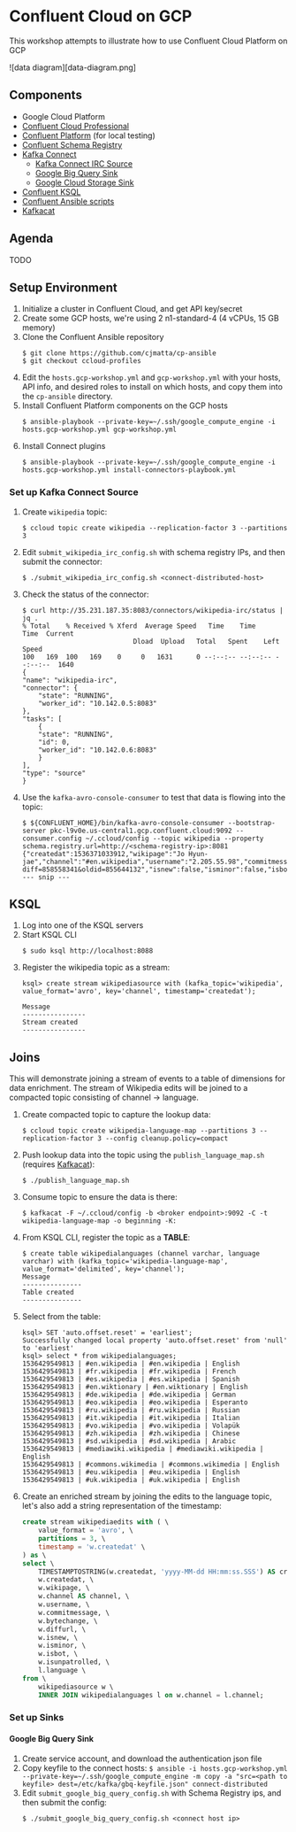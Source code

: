 # Confluent Cloud on GCP 
This workshop attempts to illustrate how to use Confluent Cloud Platform on GCP

![data diagram][data-diagram.png]

## Components
* Google Cloud Platform
* [Confluent Cloud Professional](https://confluent.cloud)
* [Confluent Platform](https://www.confluent.io/download/) (for local testing)
* [Confluent Schema Registry](https://docs.confluent.io/current/schema-registry/docs/index.html)
* [Kafka Connect](https://docs.confluent.io/current/connect/index.html)
    * [Kafka Connect IRC Source](https://github.com/cjmatta/kafka-connect-irc)
    * [Google Big Query Sink](https://github.com/wepay/kafka-connect-bigquery)
    * [Google Cloud Storage Sink](https://docs.confluent.io/current/connect/kafka-connect-gcs/index.html#kconnect-long-gcs)
* [Confluent KSQL](https://github.com/confluentinc/ksql)
* [Confluent Ansible scripts](https://github.com/cjmatta/cp-ansible/tree/ccloud-profiles)
* [Kafkacat](https://github.com/edenhill/kafkacat)

## Agenda
TODO

## Setup Environment
1. Initialize a cluster in Confluent Cloud, and get API key/secret
2. Create some GCP hosts, we're using 2 n1-standard-4 (4 vCPUs, 15 GB memory)
3. Clone the Confluent Ansible repository
    ```
    $ git clone https://github.com/cjmatta/cp-ansible
    $ git checkout ccloud-profiles
    ```
4. Edit the `hosts.gcp-workshop.yml` and `gcp-workshop.yml` with your hosts, API info, and desired roles to install on which hosts, and copy them into the `cp-ansible` directory.
5. Install Confluent Platform components on the GCP hosts
    ```
    $ ansible-playbook --private-key=~/.ssh/google_compute_engine -i hosts.gcp-workshop.yml gcp-workshop.yml
    ```
6. Install Connect plugins
    ```
    $ ansible-playbook --private-key=~/.ssh/google_compute_engine -i hosts.gcp-workshop.yml install-connectors-playbook.yml
    ```

### Set up Kafka Connect Source
1. Create `wikipedia` topic:
    ```
    $ ccloud topic create wikipedia --replication-factor 3 --partitions 3
    ```

2. Edit `submit_wikipedia_irc_config.sh` with schema registry IPs, and then submit the connector:
    ```
    $ ./submit_wikipedia_irc_config.sh <connect-distributed-host>
    ```

3. Check the status of the connector:
    ```
    $ curl http://35.231.187.35:8083/connectors/wikipedia-irc/status | jq .
    % Total    % Received % Xferd  Average Speed   Time    Time     Time  Current
                                Dload  Upload   Total   Spent    Left  Speed
    100   169  100   169    0     0   1631      0 --:--:-- --:--:-- --:--:--  1640
    {
    "name": "wikipedia-irc",
    "connector": {
        "state": "RUNNING",
        "worker_id": "10.142.0.5:8083"
    },
    "tasks": [
        {
        "state": "RUNNING",
        "id": 0,
        "worker_id": "10.142.0.6:8083"
        }
    ],
    "type": "source"
    }
    ```

4. Use the `kafka-avro-console-consumer` to test that data is flowing into the topic:
    ```
    $ ${CONFLUENT_HOME}/bin/kafka-avro-console-consumer --bootstrap-server pkc-l9v0e.us-central1.gcp.confluent.cloud:9092 --consumer.config ~/.ccloud/config --topic wikipedia --property schema.registry.url=http://<schema-registry-ip>:8081
    {"createdat":1536371033912,"wikipage":"Jo Hyun-jae","channel":"#en.wikipedia","username":"2.205.55.98","commitmessage":"","bytechange":36,"diffurl":"https://en.wikipedia.org/w/index.php?diff=858558341&oldid=855644132","isnew":false,"isminor":false,"isbot":false,"isunpatrolled":false}
    --- snip ---
    ```

## KSQL
1. Log into one of the KSQL servers
2. Start KSQL CLI
    ```
    $ sudo ksql http://localhost:8088
    ```
3. Register the wikipedia topic as a stream:
    ```
    ksql> create stream wikipediasource with (kafka_topic='wikipedia', value_format='avro', key='channel', timestamp='createdat');

    Message
    ----------------
    Stream created
    ----------------
    ```

## Joins
This will demonstrate joining a stream of events to a table of dimensions for data enrichment. The stream of Wikipedia edits will be joined to a compacted topic consisting of channel -> language.

1. Create compacted topic to capture the lookup data:
    ```
    $ ccloud topic create wikipedia-language-map --partitions 3 --replication-factor 3 --config cleanup.policy=compact
    ```
2. Push lookup data into the topic using the `publish_language_map.sh` (requires [Kafkacat](https://github.com/edenhill/kafkacat)):
    ```
    $ ./publish_language_map.sh
    ```
3. Consume topic to ensure the data is there:
    ```
    $ kafkacat -F ~/.ccloud/config -b <broker endpoint>:9092 -C -t wikipedia-language-map -o beginning -K:
    ```
4. From KSQL CLI, register the topic as a **TABLE**:
    ```
    $ create table wikipedialanguages (channel varchar, language varchar) with (kafka_topic='wikipedia-language-map', value_format='delimited', key='channel');
    Message
    ---------------
    Table created
    ---------------
    ```
5. Select from the table:
    ```
    ksql> SET 'auto.offset.reset' = 'earliest';
    Successfully changed local property 'auto.offset.reset' from 'null' to 'earliest'
    ksql> select * from wikipedialanguages;
    1536429549813 | #en.wikipedia | #en.wikipedia | English
    1536429549813 | #fr.wikipedia | #fr.wikipedia | French
    1536429549813 | #es.wikipedia | #es.wikipedia | Spanish
    1536429549813 | #en.wiktionary | #en.wiktionary | English
    1536429549813 | #de.wikipedia | #de.wikipedia | German
    1536429549813 | #eo.wikipedia | #eo.wikipedia | Esperanto
    1536429549813 | #ru.wikipedia | #ru.wikipedia | Russian
    1536429549813 | #it.wikipedia | #it.wikipedia | Italian
    1536429549813 | #vo.wikipedia | #vo.wikipedia | Volapük
    1536429549813 | #zh.wikipedia | #zh.wikipedia | Chinese
    1536429549813 | #sd.wikipedia | #sd.wikipedia | Arabic
    1536429549813 | #mediawiki.wikipedia | #mediawiki.wikipedia | English
    1536429549813 | #commons.wikimedia | #commons.wikimedia | English
    1536429549813 | #eu.wikipedia | #eu.wikipedia | English
    1536429549813 | #uk.wikipedia | #uk.wikipedia | English
    ```

6. Create an enriched stream by joining the edits to the language topic, let's also add a string representation of the timestamp:
    ```sql
    create stream wikipediaedits with ( \
        value_format = 'avro', \
        partitions = 3, \
        timestamp = 'w.createdat' \
    ) as \
    select \
        TIMESTAMPTOSTRING(w.createdat, 'yyyy-MM-dd HH:mm:ss.SSS') AS createdat_string, \
        w.createdat, \
        w.wikipage, \
        w.channel AS channel, \
        w.username, \
        w.commitmessage, \
        w.bytechange, \
        w.diffurl, \
        w.isnew, \
        w.isminor, \
        w.isbot, \
        w.isunpatrolled, \
        l.language \
    from \
        wikipediasource w \
        INNER JOIN wikipedialanguages l on w.channel = l.channel;

    ```

### Set up Sinks
#### Google Big Query Sink
1. Create service account, and download the authentication json file
2. Copy keyfile to the connect hosts:
    `$ ansible -i hosts.gcp-workshop.yml --private-key=~/.ssh/google_compute_engine -m copy -a "src=<path to keyfile> dest=/etc/kafka/gbq-keyfile.json" connect-distributed`
3. Edit `submit_google_big_query_config.sh` with Schema Registry ips, and then submit the config:
    ```
    $ ./submit_google_big_query_config.sh <connect host ip>
    ```

